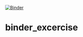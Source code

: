 [![Binder](https://mybinder.org/badge_logo.svg)](https://mybinder.org/v2/gh/Guledaar/binder_excercise/HEAD)

# binder_excercise
